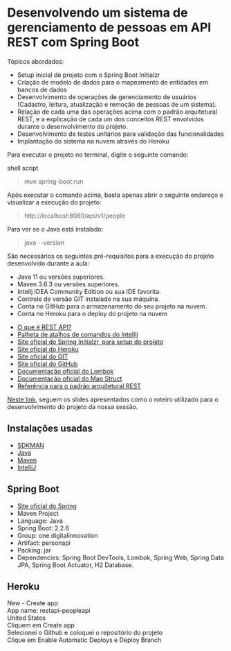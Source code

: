# Desenvolvendo um sistema de gerenciamento de pessoas em API REST com Spring Boot
Tópicos abordados:

* Setup inicial de projeto com o Spring Boot Initialzr 
* Criação de modelo de dados para o mapeamento de entidades em bancos de dados
* Desenvolvimento de operações de gerenciamento de usuários (Cadastro, leitura, atualização e remoção de pessoas de um sistema).
* Relação de cada uma das operações acima com o padrão arquitetural REST, e a explicação de cada um dos conceitos REST envolvidos durante o desenvolvimento do projeto.
* Desenvolvimento de testes unitários para validação das funcionalidades
* Implantação do sistema na nuvem através do Heroku

Para executar o projeto no terminal, digite o seguinte comando:

shell script
>mvn spring-boot:run 

Após executar o comando acima, basta apenas abrir o seguinte endereço e visualizar a execução do projeto:
> http://localhost:8080/api/v1/people

Para ver se o Java está instalado:
> java --version

São necessários os seguintes pré-requisitos para a execução do projeto desenvolvido durante a aula:

* Java 11 ou versões superiores.
* Maven 3.6.3 ou versões superiores.
* Intellj IDEA Community Edition ou sua IDE favorita.
* Controle de versão GIT instalado na sua máquina.
* Conta no GitHub para o armazenamento do seu projeto na nuvem.
* Conta no Heroku para o deploy do projeto na nuvem
    
- [O que é REST API?](https://rockcontent.com/br/blog/rest-api/)
- [Palheta de atalhos de comandos do Intellij](https://resources.jetbrains.com/storage/products/intellij-idea/docs/IntelliJIDEA_ReferenceCard.pdf)
- [Site oficial do Spring Initialzr, para setup do projeto](https://start.spring.io/)
- [Site oficial do Heroku](https://www.heroku.com/)
- [Site oficial do GIT](https://git-scm.com/)
- [Site oficial do GitHub](http://github.com/)
- [Documentação oficial do Lombok](https://projectlombok.org/)
- [Documentação oficial do Map Struct](https://mapstruct.org/)
- [Referência para o padrão arquitetural REST](https://restfulapi.net/)

[Neste link](https://drive.google.com/file/d/1crVPOVl6ok2HeYjh3fjQuGQn2lDZVHrn/view?usp=sharing), seguem os slides apresentados como o roteiro utilizado para o desenvolvimento do projeto da nossa sessão.

## Instalações usadas
- [SDKMAN](https://sdkman.io/install)
- [Java](https://www.edivaldobrito.com.br/como-instalar-o-java-no-ubuntu-20-04-lts-e-derivados/)
- [Maven](https://linuxize.com/post/how-to-install-apache-maven-on-ubuntu-20-04/)
- [IntelliJ](https://askubuntu.com/questions/272314/setup-and-install-intellij-with-jdk)

## Spring Boot
- [Site oficial do Spring](https://spring.io/)
- Maven Project
- Language: Java
- Spring Boot: 2.2.6
- Group: one.digitalinnovation
- Artifact: personapi
- Packing: jar
- Dependencies: Spring Boot DevTools, Lombok, Spring Web, Spring Data JPA, Spring Boot Actuator, H2 Database.

## Heroku
New - Create app <br>
App name: restapi-peopleapi <br>
United States <br>
Cliquem em Create app <br>
Selecionei o Github e coloquei o repositório do projeto <br>
Clique em Enable Automatic Deploys e Deploy Branch
